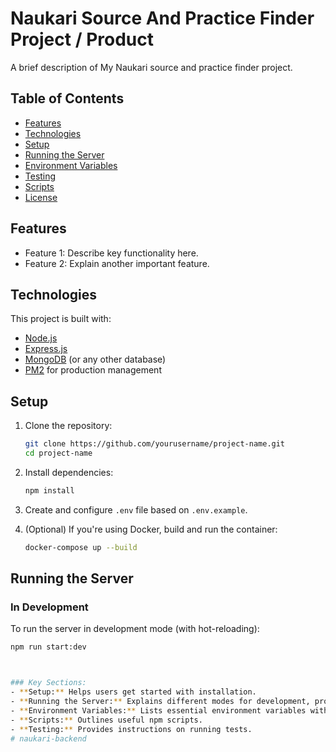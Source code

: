 
# Naukari Source And Practice Finder Project / Product


A brief description of My Naukari source and practice finder project.


## Table of Contents

- [Features](#features)
- [Technologies](#technologies)
- [Setup](#setup)
- [Running the Server](#running-the-server)
- [Environment Variables](#environment-variables)
- [Testing](#testing)
- [Scripts](#scripts)
- [License](#license)

## Features

- Feature 1: Describe key functionality here.
- Feature 2: Explain another important feature.

## Technologies

This project is built with:

- [Node.js](https://nodejs.org/)
- [Express.js](https://expressjs.com/)
- [MongoDB](https://www.mongodb.com/) (or any other database)
- [PM2](https://pm2.keymetrics.io/) for production management

## Setup

1. Clone the repository:

    ```bash
    git clone https://github.com/yourusername/project-name.git
    cd project-name
    ```

2. Install dependencies:

    ```bash
    npm install
    ```

3. Create and configure `.env` file based on `.env.example`.

4. (Optional) If you're using Docker, build and run the container:

    ```bash
    docker-compose up --build
    ```

## Running the Server

### In Development

To run the server in development mode (with hot-reloading):

```bash
npm run start:dev



### Key Sections:
- **Setup:** Helps users get started with installation.
- **Running the Server:** Explains different modes for development, production, and using PM2.
- **Environment Variables:** Lists essential environment variables with placeholders.
- **Scripts:** Outlines useful npm scripts.
- **Testing:** Provides instructions on running tests.
#   n a u k a r i - b a c k e n d  
 
